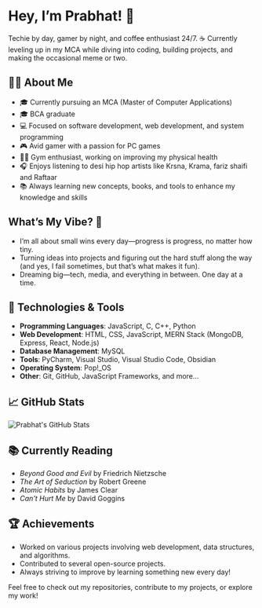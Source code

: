 
# Hey, I’m Prabhat! 👋


Techie by day, gamer by night, and coffee enthusiast 24/7. ☕ Currently leveling up in my MCA while diving into coding, building projects, and making the occasional meme or two.

## 👨‍💻 About Me

- 🎓 Currently pursuing an MCA (Master of Computer Applications)
- 🎓 BCA graduate
- 💻 Focused on software development, web development, and system programming
- 🎮 Avid gamer with a passion for PC games
- 🏋️‍♂️ Gym enthusiast, working on improving my physical health
- 🎧 Enjoys listening to desi hip hop artists like Krsna, Krama, fariz shaifi and Raftaar
- 📚 Always learning new concepts, books, and tools to enhance my knowledge and skills

## What’s My Vibe? 🚀
- I’m all about small wins every day—progress is progress, no matter how tiny.
- Turning ideas into projects and figuring out the hard stuff along the way (and yes, I fail sometimes, but that’s what makes it fun).
- Dreaming big—tech, media, and everything in between. One day at a time.


## 🚀 Technologies & Tools

- **Programming Languages**: JavaScript, C, C++, Python
- **Web Development**: HTML, CSS, JavaScript, MERN Stack (MongoDB, Express, React, Node.js)
- **Database Management**: MySQL
- **Tools**: PyCharm, Visual Studio, Visual Studio Code, Obsidian
- **Operating System**: Pop!_OS
- **Other**: Git, GitHub, JavaScript Frameworks, and more...

## 📈 GitHub Stats

![Prabhat's GitHub Stats](https://github-readme-stats.vercel.app/api?username=Dexturn1&show_icons=true&theme=radical)

## 📚 Currently Reading

- *Beyond Good and Evil* by Friedrich Nietzsche
- *The Art of Seduction* by Robert Greene
- *Atomic Habits* by James Clear
- *Can't Hurt Me* by David Goggins

## 🏆 Achievements

- Worked on various projects involving web development, data structures, and algorithms.
- Contributed to several open-source projects.
- Always striving to improve by learning something new every day!

Feel free to check out my repositories, contribute to my projects, or explore my work!
